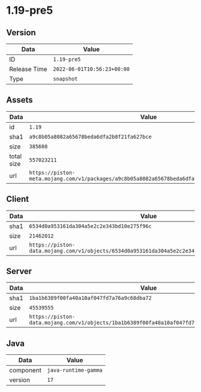 # 1.19-pre5

## Version

|**Data**        | **Value**                 |
|----------------|-------------------------|
| ID   | ```1.19-pre5```   |
| Release Time   | ```2022-06-01T10:56:23+00:00```   |
| Type   | ```snapshot```   |

## Assets

|**Data**        | **Value**                 |
|----------------|-------------------------|
| id   | ```1.19```   |
| sha1   | ```a9c8b05a8082a65678beda6dfa2b8f21fa627bce```   |
| size   | ```385608```   |
| total size  | ```557023211```  |
| url       | ```https://piston-meta.mojang.com/v1/packages/a9c8b05a8082a65678beda6dfa2b8f21fa627bce/1.19.json``` |

## Client

|**Data**        | **Value**                 |
|----------------|-------------------------|
| sha1   | ```6534d0a953161da304a5e2c2e343bd10e275f96c```   |
| size   | ```21462012```   |
| url       | ```https://piston-data.mojang.com/v1/objects/6534d0a953161da304a5e2c2e343bd10e275f96c/client.jar``` |

## Server

|**Data**        | **Value**                 |
|----------------|-------------------------|
| sha1   | ```1ba1b6389f00fa40a10af047fd7a76a9c68dba72```   |
| size   | ```45539555```   |
| url       | ```https://piston-data.mojang.com/v1/objects/1ba1b6389f00fa40a10af047fd7a76a9c68dba72/server.jar``` |

## Java

|**Data**        | **Value**                 |
|----------------|-------------------------|
| component   | ```java-runtime-gamma```   |
| version   | ```17```   |